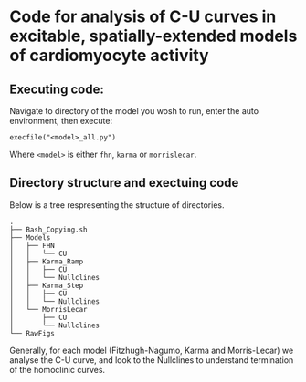 # Code for analysis of C-U curves in excitable, spatially-extended models of cardiomyocyte activity 

## Executing code: 

Navigate to directory of the model you wosh to run, enter the auto environment, then execute:

``execfile("<model>_all.py")``

Where ``<model>`` is either ``fhn``, ``karma`` or ``morrislecar``.


## Directory structure and exectuing code

Below is a tree respresenting the structure of directories.

```
.
├── Bash_Copying.sh
├── Models
│   ├── FHN
│   │   └── CU
│   ├── Karma_Ramp
│   │   ├── CU
│   │   └── Nullclines
│   ├── Karma_Step
│   │   ├── CU
│   │   └── Nullclines
│   └── MorrisLecar
│       ├── CU
│       └── Nullclines
└── RawFigs
```

Generally, for each model (Fitzhugh-Nagumo, Karma and Morris-Lecar) we analyse the C-U curve, and look to the Nullclines to understand termination of the homoclinic curves. 
